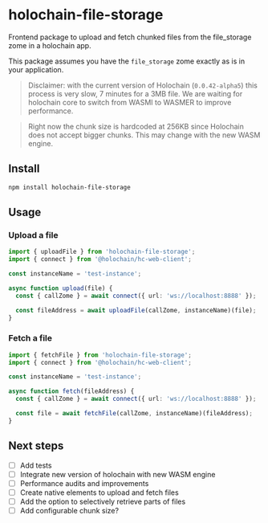 # holochain-file-storage

Frontend package to upload and fetch chunked files from the file_storage zome in a holochain app.

This package assumes you have the `file_storage` zome exactly as is in your application.

> Disclaimer: with the current version of Holochain (`0.0.42-alpha5`) this process is very slow, 7 minutes for a 3MB file. We are waiting for holochain core to switch from WASMI to WASMER to improve performance.

> Right now the chunk size is hardcoded at 256KB since Holochain does not accept bigger chunks. This may change with the new WASM engine.

## Install

```bash
npm install holochain-file-storage
```

## Usage

### Upload a file

```ts
import { uploadFile } from 'holochain-file-storage';
import { connect } from '@holochain/hc-web-client';

const instanceName = 'test-instance';

async function upload(file) {
  const { callZome } = await connect({ url: 'ws://localhost:8888' });

  const fileAddress = await uploadFile(callZome, instanceName)(file);
}
```

### Fetch a file

```ts
import { fetchFile } from 'holochain-file-storage';
import { connect } from '@holochain/hc-web-client';

const instanceName = 'test-instance';

async function fetch(fileAddress) {
  const { callZome } = await connect({ url: 'ws://localhost:8888' });

  const file = await fetchFile(callZome, instanceName)(fileAddress);
}
```

## Next steps

- [ ] Add tests
- [ ] Integrate new version of holochain with new WASM engine
- [ ] Performance audits and improvements
- [ ] Create native elements to upload and fetch files
- [ ] Add the option to selectively retrieve parts of files
- [ ] Add configurable chunk size?
